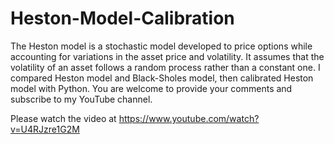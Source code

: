 # Heston-Model-Calibration

The Heston model is a stochastic model developed to price options while accounting for variations in the asset price and volatility.
It assumes that the volatility of an asset follows a random process rather than a constant one.
I compared Heston model and Black-Sholes model, then calibrated Heston model with Python.
You are welcome to provide your comments and subscribe to my YouTube channel.

Please watch the video at https://www.youtube.com/watch?v=U4RJzre1G2M
